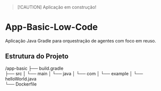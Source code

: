 > [!CAUTION] Aplicação em construção!

# App-Basic-Low-Code

Aplicação Java Gradle para orquestração de agentes com foco em reuso.

## Estrutura do Projeto

/app-basic
 ├── build.gradle               
 ├── src
 │   └── main
 │       └── java
 │           └── com
 │               └── example
 │                   └── helloWorld.java    
 └── Dockerfile                 